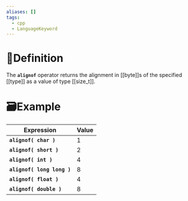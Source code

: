 ```yaml
---
aliases: []
tags:
  - cpp
  - LanguageKeyword
---
```

# 📝Definition
The **`alignof`** operator returns the alignment in [[byte]]s of the specified [[type]] as a value of type [[size_t]].

# 🗃Example
| Expression                 | Value |
| -------------------------- | ----- |
| **`alignof( char )`**      | 1     |
| **`alignof( short )`**     | 2     |
| **`alignof( int )`**       | 4     |
| **`alignof( long long )`** | 8     |
| **`alignof( float )`**     | 4     |
| **`alignof( double )`**    | 8     |

